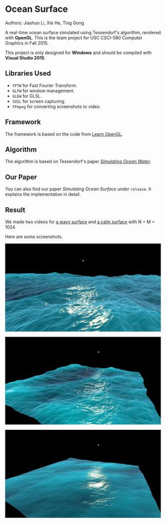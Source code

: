 # Ocean Surface

Authors: Jiashuo Li, Xie He, Ting Gong

A real-time ocean surface simulated using Tessendorf's algorithm, rendered with **OpenGL**. This is the team project for USC CSCI-580 Computer Graphics in Fall 2015. 

This project is only designed for **Windows** and should be compiled with **Visual Studio 2015**.

## Libraries Used
* `FFTW` for Fast Fourier Transform.
* `GLFW` for window management.
* `GLEW` for GLSL.
* `SOIL` for screen capturing.
* `FFmpeg` for converting screenshots to video.

## Framework
The framework is based on the code from [Learn OpenGL](http://www.learnopengl.com/).

## Algorithm
The algorithm is based on Tessendorf's paper [*Simulating Ocean Water*](http://graphics.ucsd.edu/courses/rendering/2005/jdewall/tessendorf.pdf). 

## Our Paper
You can also find our paper *Simulating Ocean Surface* under `release`. It explains the implementation in detail.

## Result

We made two videos for [a wavy surface](https://youtu.be/U2fkrXxvPRY) and [a calm surface](https://youtu.be/ewAPFoVxfFE) with N = M = 1024.

Here are some screenshots.

![](/screenshots/screenshot1.jpg)

![](/screenshots/screenshot2.jpg)

![](/screenshots/screenshot3.jpg)


